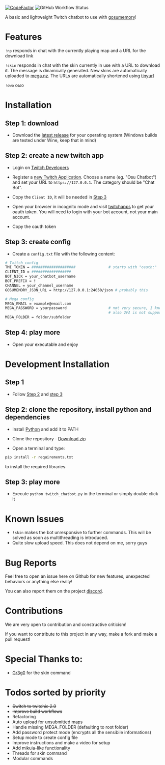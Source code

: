 [![CodeFactor](https://www.codefactor.io/repository/github/sclafus/twitch-chatbot-for-gosumemory/badge)](https://www.codefactor.io/repository/github/sclafus/twitch-chatbot-for-gosumemory)
![GitHub Workflow Status](https://img.shields.io/github/workflow/status/Sclafus/twitch-chatbot-for-gosumemory/Pylint?style=flat)

A basic and lightweight Twitch chatbot to use with [gosumemory](https://github.com/l3lackShark/gosumemory)!

# Features
`!np` responds in chat with the currently playing map and a URL for the download link

`!skin` responds in chat with the skin currently in use with a URL to download it. The message is dinamically generated. New skins are automatically uploaded to [mega.nz](https://mega.nz). The URLs are automatically shortened using [tinyurl](https://tinyurl.com/)

`!owo` oωo
# Installation

## Step 1: download
- Download the [latest release](https://github.com/Sclafus/twitch-chatbot-for-gosumemory/releases/latest) for your operating system (Windows builds are tested under Wine, keep that in mind)

## Step 2: create a new twitch app
- Login on [Twitch Developers](https://dev.twitch.tv/)
- Register a [new Twitch Application](https://dev.twitch.tv/console/apps). Choose a name (eg. "Osu Chatbot") and set your URL to `https://127.0.0.1`. The category should be "Chat Bot".
- Copy the `Client ID`, it will be needed in [Step 3](#step-3-create-config)

- Open your browser in incognito mode and visit [twitchapps](https://twitchapps.com/tmi/) to get your oauth token. You will need to login with your bot account, not your main account.
- Copy the oauth token

## Step 3: create config
- Create a `config.txt` file with the following content:

```bash
# Twitch config
TMI_TOKEN = ####################               # starts with "oauth:"
CLIENT_ID = ##################
BOT_NICK = your_chatbot_username
BOT_PREFIX = !
CHANNEL = your_channel_username
GOSUMEMORY_JSON_URL = http://127.0.0.1:24050/json # probably this

# Mega config
MEGA_EMAIL = example@email.com
MEGA_PASSWORD = yourpassword                   # not very secure, I know...
                                               # also 2FA is not supported
MEGA_FOLDER = folder/subfolder
```
## Step 4: play more
- Open your executable and enjoy

# Development Installation

## Step 1
- Follow [Step 2](#step-2-create-a-new-twitch-app) and [step 3](#step-3-create-config)
## Step 2: clone the repository, install python and dependencies 
- Install [Python](https://www.python.org/) and add it to PATH

- Clone the repository - [Download zip](https://github.com/Sclafus/twitch-chatbot-for-gosumemory/archive/refs/heads/senpai.zip)

- Open a terminal and type:
```bash 
pip install -r requirements.txt
```
to install the required libraries


## Step 3: play more
- Execute `python twitch_chatbot.py` in the terminal or simply double click it

# Known Issues
- `!skin` makes the bot unresponsive to further commands. This will be solved as soon as multithreading is introduced.
- Quite slow upload speed. This does not depend on me, sorry guys

# Bug Reports

Feel free to open an issue here on Github for new features, unexpected behaviors or anything else really!

You can also report them on the project [discord](https://discord.gg/YMr8WCAsDr).


# Contributions
We are very open to contribution and constructive criticism!

If you want to contribute to this project in any way, make a fork and make a pull request!

# Special Thanks to:
- [Gr3g0](https://github.com/Gr3g027) for the skin command


# Todos sorted by priority
- ~~Switch to twitchio 2.0~~
- ~~Improve build workflows~~
- Refactoring
- Auto upload for unsubmitted maps
- Handle missing MEGA_FOLDER (defaulting to root folder)
- Add password protect mode (encrypts all the sensibile informations)
- Setup mode to create config file
- Improve instructions and make a video for setup
- Add mikuia-like functionality
- Threads for skin command
- Modular commands

